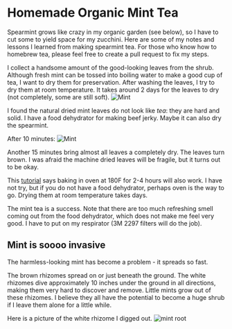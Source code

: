 # Homemade Organic Mint Tea

Spearmint grows like crazy in my organic garden (see below), so I have to cut some to yield space for my zucchini. Here are some of my notes and lessons I learned from making spearmint tea. For those who know how to homebrew tea, please feel free to create a pull request to fix my steps.

I collect a handsome amount of the good-looking leaves from the shrub. Although fresh mint can be tossed into boiling water to make a good cup of tea, I want to dry them for preservation. After washing the leaves, I try to dry them at room temperature. It takes around 2 days for the leaves to dry (not completely, some are still soft). 
![Mint](mint1.png)

I found the natural dried mint leaves do not look like *tea*: they are hard and solid. I have a food dehydrator for making beef jerky. Maybe it can also dry the spearmint.

After 10 minutes:
![Mint](mint2.png)

Another 15 minutes bring almost all leaves a completely dry. The leaves turn brown. I was afraid the machine dried leaves will be fragile, but it turns out to be okay. 

This [tutorial](https://www.thespruceeats.com/make-your-own-dried-mint-1706225) says baking in oven at 180F for 2-4 hours will also work. I have not try, but if you do not have a food dehydrator, perhaps oven is the way to go. Drying them at room temperature takes days.

The mint tea is a success. Note that there are too much refreshing smell coming out from the food dehydrator, which does not make me feel very good. I have to put on my respirator (3M 2297 filters will do the job).

## Mint is soooo invasive

The harmless-looking mint has become a problem - it spreads so fast. 

The brown rhizomes spread on or just beneath the ground. The white rhizomes dive approximately 10 inches under the ground in all directions, making them very hard to discover and remove. Little mints grow out of these rhizomes. I believe they all have the potential to become a huge shrub if I leave them alone for a little while.

Here is a picture of the white rhizome I digged out.
![mint root](mint3.png)
